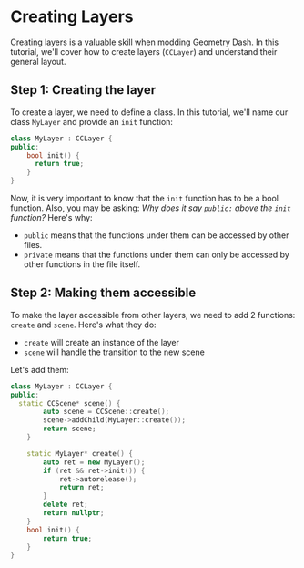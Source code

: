 # Creating Layers

Creating layers is a valuable skill when modding Geometry Dash. In this tutorial, we'll cover how to create layers (`CCLayer`) and understand their general layout.

## Step 1: Creating the layer

To create a layer, we need to define a class. In this tutorial, we'll name our class `MyLayer` and provide an `init` function:

```cpp
class MyLayer : CCLayer {
public:
    bool init() {
      return true;
    }
}
```

Now, it is very important to know that the `init` function has to be a bool function. Also, you may be asking: *Why does it say `public:` above the `init` function?* Here's why:

- `public` means that the functions under them can be accessed by other files.
- `private` means that the functions under them can only be accessed by other functions in the file itself.

## Step 2: Making them accessible

To make the layer accessible from other layers, we need to add 2 functions: `create` and `scene`. Here's what they do:

- `create` will create an instance of the layer
- `scene` will handle the transition to the new scene

Let's add them:

```cpp
class MyLayer : CCLayer {
public:
  static CCScene* scene() {
        auto scene = CCScene::create();
        scene->addChild(MyLayer::create());
        return scene;
    }

    static MyLayer* create() {
        auto ret = new MyLayer();
        if (ret && ret->init()) {
            ret->autorelease();
            return ret;
        }
        delete ret;
        return nullptr;
    }
    bool init() {
        return true;
    }
}
```
